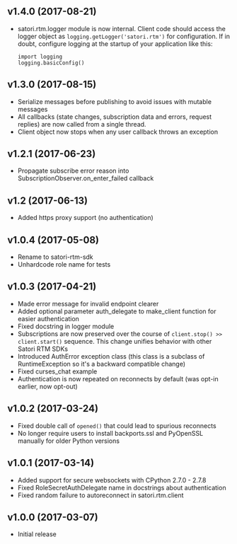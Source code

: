 v1.4.0 (2017-08-21)
-------------------

* satori.rtm.logger module is now internal. Client code should access the logger
  object as `logging.getLogger('satori.rtm')` for configuration. If in doubt,
  configure logging at the startup of your application like this:
  ```
  import logging
  logging.basicConfig()
  ```

v1.3.0 (2017-08-15)
-------------------

* Serialize messages before publishing to avoid issues with mutable messages
* All callbacks (state changes, subscription data and errors, request replies) are now called from a single thread.
* Client object now stops when any user callback throws an exception

v1.2.1 (2017-06-23)
-------------------

* Propagate subscribe error reason into SubscriptionObserver.on_enter_failed callback

v1.2 (2017-06-13)
-----------------

* Added https proxy support (no authentication)

v1.0.4 (2017-05-08)
-------------------

* Rename to satori-rtm-sdk
* Unhardcode role name for tests

v1.0.3 (2017-04-21)
-------------------

* Made error message for invalid endpoint clearer
* Added optional parameter auth_delegate to make_client function for easier
  authentication
* Fixed docstring in logger module
* Subscriptions are now preserved over the course of
  `client.stop() >> client.start()` sequence.
  This change unifies behavior with other Satori RTM SDKs
* Introduced AuthError exception class (this class is a subclass of
  RuntimeException so it's a backward compatible change)
* Fixed curses_chat example
* Authentication is now repeated on reconnects by default (was opt-in earlier,
  now opt-out)

v1.0.2 (2017-03-24)
-------------------

* Fixed double call of `opened()` that could lead to spurious reconnects
* No longer require users to install backports.ssl and PyOpenSSL manually for
  older Python versions

v1.0.1 (2017-03-14)
-------------------

* Added support for secure websockets with CPython 2.7.0 - 2.7.8
* Fixed RoleSecretAuthDelegate name in docstrings about authentication
* Fixed random failure to autoreconnect in satori.rtm.client

v1.0.0 (2017-03-07)
-------------------
* Initial release
